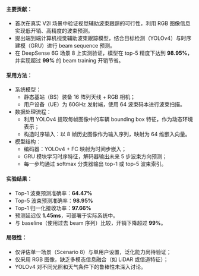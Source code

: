 #### 主要贡献：

- 首次在真实 V2I 场景中验证视觉辅助波束跟踪的可行性，利用 RGB 图像信息实现低开销、高精度的波束预测。
- 提出端到端计算机视觉辅助波束跟踪模型，结合目标检测（YOLOv4）与时序建模（GRU）进行 beam sequence 预测。
- 在 DeepSense 6G 场景 8 上实测验证，模型在 top-5 精度下达到 **98.95%**，并实现超过 **99%** 的 beam training 开销节省。

#### 采用方法：

- 系统模型：
  - 静态基站（BS）装备 16 阵列天线 + RGB 相机；
  - 用户设备（UE）为 60GHz 发射端，使用 64 波束码本进行波束扫描。
- 数据处理流程：
  - 利用 YOLOv4 提取每帧图像中的车辆 bounding box 特征，作为动态环境表示；
  - 构造时序输入：以 8 帧历史图像作为输入序列，映射为 64 维嵌入向量。
- 模型结构：
  - 编码器：YOLOv4 + FC 映射为时间步嵌入；
  - GRU 模块学习时序特征，解码器输出未来 5 步波束方向预测；
  - 每一步均通过 softmax 分类器输出 top-1 或 top-5 波束索引。

#### 实验结果：

- Top-1 波束预测准确率：**64.47%**
- Top-5 波束预测准确率：**98.95%**
- Top-1 归一化接收功率：**97.66%**
- 预测延迟仅 **1.45ms**，可部署于实际系统中。
- 与 baseline（使用过去 beam 序列）比较，开销下降超过 **99%**。

#### 局限性：

- 仅评估单一场景（Scenario 8）与单用户设置，泛化能力尚待验证；
- 仅采用 RGB 图像，缺乏多模态信息融合（如 LiDAR 或信道特征）；
- YOLOv4 对不同光照和天气条件下的鲁棒性未深入讨论。